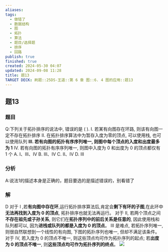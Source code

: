 ```yaml
---
aliases: 
tags:
  - 做错了
  - 数据结构
  - 图
  - 拓扑
  - 算法
  - 题目/选择题
  - 排序
  - 回路
publish: true
finished: true
created: 2024-05-30 04:07
updated: 2024-09-08 11:28
title: 题13
TARGET DECK: 刷题::25DS-王道::第 6 章 图::6. 4 图的应用::题13
---
```

## 题13
### 题目
Q:下列关于拓扑排序的说法中, 错误的是 ( ).
I. 若某有向图存在环路, 则该有向图一定不存在拓扑排序
II. 在拓扑排序算法中为暂存入度为零的顶点, 可以使用栈, 也可以使用队列
**III. 若有向图的拓扑有序序列唯一, 则图中每个顶点的入度和出度最多为 1**
IV. 若有向图的拓扑有序序列唯一, 则图中入度为 0 和出度为 0 的顶点都仅有 1 个
A. I、III、IV 
B. III、IV 
C. II、IV 
D. III
### 分析
A:说法1的描述本身是正确的，题目要选的是描述错误的，别看错了
### 解
D
对于 $\mathrm{I}$ ,若**有向图中存在环**,运行拓扑排序算法后,肯定会**剩下有环的子图**,在此环中**无法再找到入度为 0 的顶点**, 拓扑排序也就无法再运行。
对于 II, 若两个顶点之间**不存在祖先或子孙关系**, 则它们在**拓扑序列中的前后关系是任意的**, 因此使用栈和队列都可以, 因为**进栈或队列的都是入度为 0 的顶点**。
III 是难点, 若拓扑序列唯一, 则很自然联想到一个线性的有向图, 下图的拓扑序列也唯一, 但却不满足该条件。
对于 IV, 若入度为 0 的顶点不唯一, 则这些顶点均可作为拓扑序列的起点; 
若**出度为 0 的顶点不唯一**, 则**这些顶点均可作为拓扑序列的终点**。
![](https://img.hwenyi.live/202409081911052.webp)
<!--ID: 1726632849422-->


 